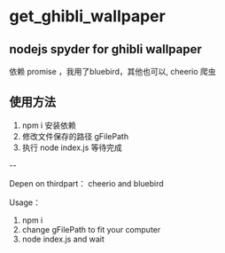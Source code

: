 # get_ghibli_wallpaper
nodejs spyder for ghibli wallpaper
--

依赖 promise ，我用了bluebird，其他也可以, cheerio 爬虫

使用方法  
-- 

1. npm i 安装依赖
2. 修改文件保存的路径 gFilePath 
3. 执行 node index.js 等待完成

--

Depen on  thirdpart：  cheerio and bluebird

Usage：
1.  npm i
2.  change gFilePath to fit your computer
3.  node index.js and wait
